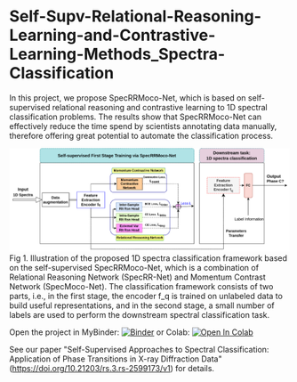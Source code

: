 # Self-Supv-Relational-Reasoning-Learning-and-Contrastive-Learning-Methods_Spectra-Classification

In this project, we propose SpecRRMoco-Net, which is based on self-supervised relational reasoning and contrastive learning to 1D spectral classification problems.  The results show that SpecRRMoco-Net can effectively reduce the time spend by scientists annotating data manually, therefore offering great potential to automate the classification process.

![alt text](https://github.com/sunyue-xfel/Self-Supv-Relational-Reasoning-Learning-and-Contrastive-Learning-Methods_Spectra-Classification/blob/main/img/RRMocoSpec_NET_20230214.png)
Fig 1. Illustration of the proposed 1D spectra classification framework based on the self-supervised SpecRRMoco-Net, which is a combination of Relational Reasoning Network (SpecRR-Net) and Momentum Contrast Network (SpecMoco-Net). The classification framework consists of two parts, i.e., in the first stage, the encoder f_q is trained on unlabeled data to build useful representations, and in the second stage, a small number of labels are used to perform the downstream spectral classification task. 

Open the project in MyBinder: [![Binder](https://mybinder.org/badge_logo.svg)](https://mybinder.org/v2/gh/sunyue-xfel/Self-Supv-Relational-Reasoning-Learning-and-Contrastive-Learning-Methods_Spectra-Classification/HEAD) or Colab: <a target="_blank" href="https://colab.research.google.com/github/sunyue-xfel/Self-Supv-Relational-Reasoning-Learning-and-Contrastive-Learning-Methods_Spectra-Classification/blob/main/MOCO_RelationReason_SpectraClassification_main%26Linear20220817_b512_LossCoef.ipynb">
  <img src="https://colab.research.google.com/assets/colab-badge.svg" alt="Open In Colab"/>
</a>

See our paper "Self-Supervised Approaches to Spectral Classification: Application of Phase Transitions in X-ray Diffraction Data" (https://doi.org/10.21203/rs.3.rs-2599173/v1) for details.
